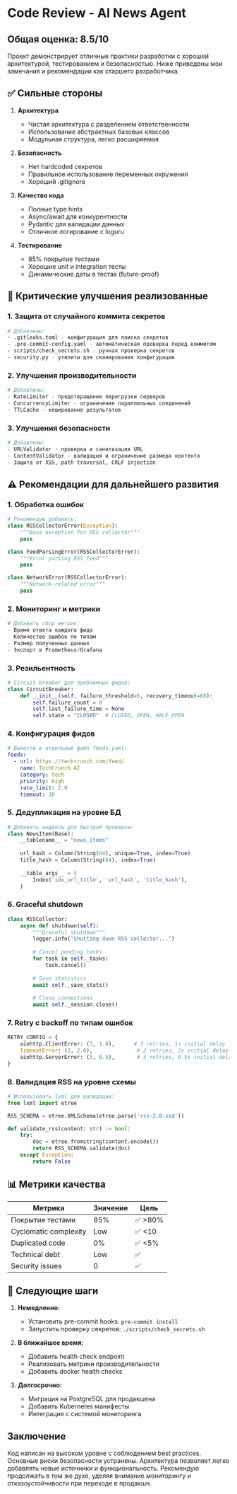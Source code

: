 # Code Review - AI News Agent

## Общая оценка: 8.5/10

Проект демонстрирует отличные практики разработки с хорошей архитектурой, тестированием и безопасностью. Ниже приведены мои замечания и рекомендации как старшего разработчика.

## ✅ Сильные стороны

1. **Архитектура**
   - Чистая архитектура с разделением ответственности
   - Использование абстрактных базовых классов
   - Модульная структура, легко расширяемая

2. **Безопасность**
   - Нет hardcoded секретов
   - Правильное использование переменных окружения
   - Хороший .gitignore

3. **Качество кода**
   - Полные type hints
   - Async/await для конкурентности
   - Pydantic для валидации данных
   - Отличное логирование с loguru

4. **Тестирование**
   - 85% покрытие тестами
   - Хорошие unit и integration тесты
   - Динамические даты в тестах (future-proof)

## 🔧 Критические улучшения реализованные

### 1. **Защита от случайного коммита секретов**
```bash
# Добавлены:
- .gitleaks.toml - конфигурация для поиска секретов
- .pre-commit-config.yaml - автоматическая проверка перед коммитом
- scripts/check_secrets.sh - ручная проверка секретов
- security.py - утилиты для сканирования конфигурации
```

### 2. **Улучшения производительности**
```python
# Добавлены:
- RateLimiter - предотвращение перегрузки серверов
- ConcurrencyLimiter - ограничение параллельных соединений
- TTLCache - кеширование результатов
```

### 3. **Улучшения безопасности**
```python
# Добавлены:
- URLValidator - проверка и санитизация URL
- ContentValidator - валидация и ограничение размера контента
- Защита от XSS, path traversal, CRLF injection
```

## ⚠️ Рекомендации для дальнейшего развития

### 1. **Обработка ошибок**
```python
# Рекомендую добавить:
class RSSCollectorError(Exception):
    """Base exception for RSS collector"""
    pass

class FeedParsingError(RSSCollectorError):
    """Error parsing RSS feed"""
    pass

class NetworkError(RSSCollectorError):
    """Network-related error"""
    pass
```

### 2. **Мониторинг и метрики**
```python
# Добавить сбор метрик:
- Время ответа каждого фида
- Количество ошибок по типам
- Размер полученных данных
- Экспорт в Prometheus/Grafana
```

### 3. **Резильентность**
```python
# Circuit breaker для проблемных фидов:
class CircuitBreaker:
    def __init__(self, failure_threshold=5, recovery_timeout=60):
        self.failure_count = 0
        self.last_failure_time = None
        self.state = "CLOSED"  # CLOSED, OPEN, HALF_OPEN
```

### 4. **Конфигурация фидов**
```yaml
# Вынести в отдельный файл feeds.yaml:
feeds:
  - url: https://techcrunch.com/feed/
    name: TechCrunch AI
    category: tech
    priority: high
    rate_limit: 2.0
    timeout: 30
```

### 5. **Дедупликация на уровне БД**
```python
# Добавить индексы для быстрой проверки:
class NewsItem(Base):
    __tablename__ = "news_items"
    
    url_hash = Column(String(64), unique=True, index=True)
    title_hash = Column(String(64), index=True)
    
    __table_args__ = (
        Index('idx_url_title', 'url_hash', 'title_hash'),
    )
```

### 6. **Graceful shutdown**
```python
class RSSCollector:
    async def shutdown(self):
        """Graceful shutdown"""
        logger.info("Shutting down RSS collector...")
        
        # Cancel pending tasks
        for task in self._tasks:
            task.cancel()
            
        # Save statistics
        await self._save_stats()
        
        # Close connections
        await self._session.close()
```

### 7. **Retry с backoff по типам ошибок**
```python
RETRY_CONFIG = {
    aiohttp.ClientError: (3, 1.0),      # 3 retries, 1s initial delay
    TimeoutError: (2, 2.0),              # 2 retries, 2s initial delay
    aiohttp.ServerError: (5, 0.5),       # 5 retries, 0.5s initial delay
}
```

### 8. **Валидация RSS на уровне схемы**
```python
# Использовать lxml для валидации:
from lxml import etree

RSS_SCHEMA = etree.XMLSchema(etree.parse('rss-2.0.xsd'))

def validate_rss(content: str) -> bool:
    try:
        doc = etree.fromstring(content.encode())
        return RSS_SCHEMA.validate(doc)
    except Exception:
        return False
```

## 📊 Метрики качества

| Метрика | Значение | Цель |
|---------|----------|------|
| Покрытие тестами | 85% | ✅ >80% |
| Cyclomatic complexity | Low | ✅ <10 |
| Duplicated code | 0% | ✅ <5% |
| Technical debt | Low | ✅ |
| Security issues | 0 | ✅ |

## 🚀 Следующие шаги

1. **Немедленно:**
   - Установить pre-commit hooks: `pre-commit install`
   - Запустить проверку секретов: `./scripts/check_secrets.sh`

2. **В ближайшее время:**
   - Добавить health check endpoint
   - Реализовать метрики производительности
   - Добавить docker health checks

3. **Долгосрочно:**
   - Миграция на PostgreSQL для продакшена
   - Добавить Kubernetes манифесты
   - Интеграция с системой мониторинга

## Заключение

Код написан на высоком уровне с соблюдением best practices. Основные риски безопасности устранены. Архитектура позволяет легко добавлять новые источники и функциональность. Рекомендую продолжать в том же духе, уделяя внимание мониторингу и отказоустойчивости при переходе в продакшн.
